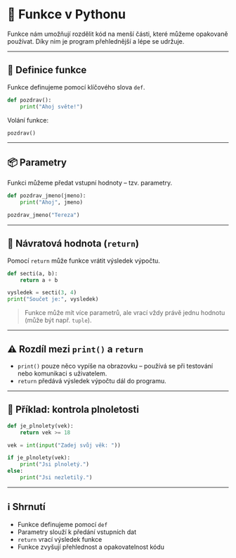 # 🧩 Funkce v Pythonu

Funkce nám umožňují rozdělit kód na menší části, které můžeme opakovaně používat. Díky nim je program přehlednější a lépe se udržuje.

---

## 🔧 Definice funkce

Funkce definujeme pomocí klíčového slova `def`.

```python
def pozdrav():
    print("Ahoj světe!")
```

Volání funkce:
```python
pozdrav()
```

---

## 📦 Parametry

Funkci můžeme předat vstupní hodnoty – tzv. parametry.

```python
def pozdrav_jmeno(jmeno):
    print("Ahoj", jmeno)

pozdrav_jmeno("Tereza")
```

---

## 🎁 Návratová hodnota (`return`)

Pomocí `return` může funkce vrátit výsledek výpočtu.

```python
def secti(a, b):
    return a + b

vysledek = secti(3, 4)
print("Součet je:", vysledek)
```

> Funkce může mít více parametrů, ale vrací vždy právě jednu hodnotu (může být např. `tuple`).

---

## ⚠️ Rozdíl mezi `print()` a `return`

- `print()` pouze něco vypíše na obrazovku – používá se při testování nebo komunikaci s uživatelem.
- `return` předává výsledek výpočtu dál do programu.

---

## 📌 Příklad: kontrola plnoletosti

```python
def je_plnolety(vek):
    return vek >= 18

vek = int(input("Zadej svůj věk: "))

if je_plnolety(vek):
    print("Jsi plnoletý.")
else:
    print("Jsi nezletilý.")
```

---

## ℹ️ Shrnutí

- Funkce definujeme pomocí `def`
- Parametry slouží k předání vstupních dat
- `return` vrací výsledek funkce
- Funkce zvyšují přehlednost a opakovatelnost kódu